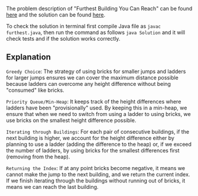 The problem description of "Furthest Building You Can Reach" can be found [here](https://leetcode.com/problems/furthest-building-you-can-reach/) and the solution can be found [here](https://github.com/aurimas13/LeetCode-HackerRank-MAANG/blob/main/LeetCode/Java%20Solutions/Furthest%20Building%20You%20Can%20Reach/furthest.java).

To check the solution in terminal first compile Java file as `javac furthest.java`, then run the command as follows `java Solution` and it will check tests and if the solution works correctly.

## Explanation

`Greedy Choice`: The strategy of using bricks for smaller jumps and ladders for larger jumps ensures we can cover the maximum distance possible because ladders can overcome any height difference without being "consumed" like bricks.

`Priority Queue/Min-Heap`: It keeps track of the height differences where ladders have been "provisionally" used. By keeping this in a min-heap, we ensure that when we need to switch from using a ladder to using bricks, we use bricks on the smallest height difference possible.

`Iterating through Buildings`: For each pair of consecutive buildings, if the next building is higher, we account for the height difference either by planning to use a ladder (adding the difference to the heap) or, if we exceed the number of ladders, by using bricks for the smallest differences first (removing from the heap).

`Returning the Index`: If at any point bricks become negative, it means we cannot make the jump to the next building, and we return the current index. If we finish iterating through the buildings without running out of bricks, it means we can reach the last building.